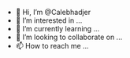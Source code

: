 - 👋 Hi, I’m @Calebhadjer
- 👀 I’m interested in ...
- 🌱 I’m currently learning ...
- 💞️ I’m looking to collaborate on ...
- 📫 How to reach me ...

<!---
Calebhadjer/Calebhadjer is a ✨ special ✨ repository because its `README.md` (this file) appears on your GitHub profile.
You can click the Preview link to take a look at your changes.
--->
